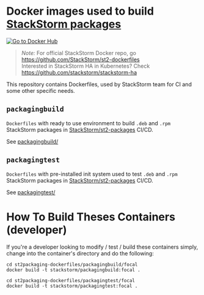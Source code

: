 # Docker images used to build [StackStorm packages](https://github.com/stackstorm/st2-packages)
[![Go to Docker Hub](https://img.shields.io/badge/Docker%20Hub-%E2%86%92-blue.svg)](https://hub.docker.com/r/stackstorm/)

> *Note:*
For official StackStorm Docker repo, go https://github.com/StackStorm/st2-dockerfiles<br>
Interested in StackStorm HA in Kubernetes? Check https://github.com/stackstorm/stackstorm-ha

This repository contains Dockerfiles, used by StackStorm team for CI and some other specific needs.

## `packagingbuild`
`Dockerfiles` with ready to use environment to build `.deb` and `.rpm` StackStorm packages in [StackStorm/st2-packages](https://github.com/StackStorm/st2-packages/blob/master/docker-compose.circle.yml) CI/CD.

See [packagingbuild/](packagingbuild/)

## `packagingtest`
`Dockerfiles` with pre-installed init system used to test `.deb` and `.rpm` StackStorm packages in [StackStorm/st2-packages](https://github.com/StackStorm/st2-packages/blob/master/docker-compose.circle.yml) CI/CD.

See [packagingtest/](packagingtest/)

# How To Build Theses Containers (developer)

If you're a developer looking to modify / test / build these containers simply, change into 
the container's directory and do the following:

``` shell
cd st2packaging-dockerfiles/packagingbuild/focal
docker build -t stackstorm/packagingbuild:focal .

cd st2packaging-dockerfiles/packagingtest/focal
docker build -t stackstorm/packagingtest:focal .
```
